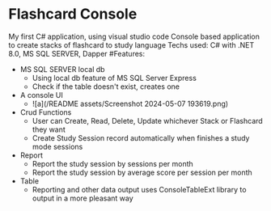 # Flashcard Console
My first C# application, using visual studio code
Console based application to create stacks of flashcard to study language
Techs used: C# with .NET 8.0, MS SQL SERVER, Dapper
#Features:
- MS SQL SERVER local db
    -   Using local db feature of MS SQL Server Express
    -   Check if the table doesn't exist, creates one
- A console UI 
    - ![a](/README assets/Screenshot 2024-05-07 193619.png)
- Crud Functions
    -   User can Create, Read, Delete, Update whichever Stack or Flashcard they want
    -   Create Study Session record automatically when finishes a study mode sessions
- Report
    -   Report the study session by sessions per month
    -   Report the study session by average score per session per month
- Table
    -   Reporting and other data output uses ConsoleTableExt library to output in a more pleasant way

